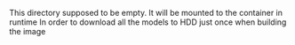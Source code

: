 This directory supposed to be empty.
It will be mounted to the container in runtime
In order to download all the models to HDD just once when building the image